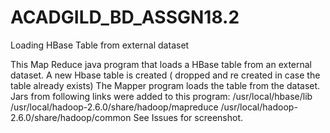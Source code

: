 # ACADGILD_BD_ASSGN18.2
Loading HBase Table from external dataset

This Map Reduce java program that loads a HBase table from an external dataset.
A new Hbase table is created ( dropped and re created in case the table already exists)
The Mapper program loads the table from the dataset.
Jars from following links were added to this program:
/usr/local/hbase/lib
/usr/local/hadoop-2.6.0/share/hadoop/mapreduce
/usr/local/hadoop-2.6.0/share/hadoop/common
See Issues for screenshot.
